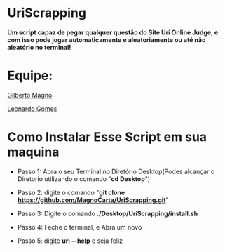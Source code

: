 # UriScrapping



**Um script capaz de pegar qualquer questão do Site Uri Online Judge, e com isso pode jogar automaticamente e aleatoriamente ou até não aleatório no terminal!**


# Equipe:
  [Gilberto Magno](https://github.com/MagnoCarta)
  
  [Leonardo Gomes](https://github.com/leonardo252)


# Como Instalar Esse Script em sua maquina

- Passo 1: Abra o seu Terminal no Diretório Desktop(Podes alcançar o Diretorio utilizando o comando "**cd Desktop**")




- Passo 2: digite o comando "**git clone https://github.com/MagnoCarta/UriScrapping.git**"




- Passo 3: Digite o comando **./Desktop/UriScrapping/install.sh**

- Passo 4: Feche o terminal, e Abra um novo

- Passo 5: digite **uri --help** e seja feliz
